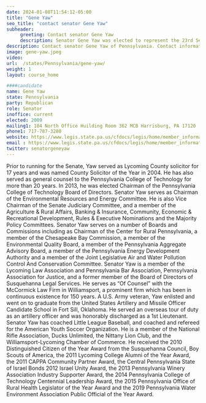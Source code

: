 ```yaml
---
date: 2024-01-08T11:54:12-05:00
title: "Gene Yaw"
seo_title: "contact senator Gene Yaw"
subheader:
     greeting: Contact senator Gene Yaw
     description: Senator Gene Yaw was elected to represent the 23rd Senatorial District in Pennsylvania in November 2008. Before running for the Senate, Yaw served as Lycoming County solicitor for 17 years and was named County Solicitor of the Year in 2004.
description: Contact senator Gene Yaw of Pennsylvania. Contact information for Gene Yaw includes email address, phone number, and mailing address.
image: gene-yaw.jpeg
video:
url:  /states/Pennsylvania/gene-yaw/
weight: 1
layout: course_home

####candidate
name: Gene Yaw
state: Pennsylvania
party: Republican
role: Senator
inoffice: current
elected: 2009
mailing1: 104 North Office Huilding Room 362 MCB Harrisburg, PA 17120
phone1: 717-787-3280
website: https://www.legis.state.pa.us/cfdocs/legis/home/member_information/Senate_bio.cfm?id=1186/
email : https://www.legis.state.pa.us/cfdocs/legis/home/member_information/Senate_bio.cfm?id=1186/
twitter: senatorgeneyaw
---
```


Prior to running for the Senate, Yaw served as Lycoming County solicitor for 17 years and was named County Solicitor of the Year in 2004. He has also served as general counsel to the Pennsylvania College of Technology for more than 20 years. In 2013, he was elected Chairman of the Pennsylvania College of Technology Board of Directors. Senator Yaw serves as Chairman of the Environmental Resources and Energy Committee.
He is also Vice Chairman of the Senate Judiciary Committee, and a member of the Agriculture & Rural Affairs, Banking & Insurance, Community, Economic & Recreational Development, Rules & Executive Nominations and the Majority Policy Committees.
Senator Yaw serves on a number of Boards and Commissions including as Chairman of the Center for Rural Pennsylvania, a member of the Chesapeake Bay Commission, a member of the Environmental Quality Board, a member of the Pennsylvania Aggregate Advisory Board, a member of the Pennsylvania Energy Development Authority and a member of the Joint Legislative Air and Water Pollution Control And Conservation Committee.
Senator Yaw is a member of the Lycoming Law Association and Pennsylvania Bar Association, Pennsylvania Association for Justice, and a former member of the Board of Directors of Susquehanna Legal Services. He serves as “Of Counsel” with the McCormick Law Firm in Williamsport, a prominent firm which has been in continuous existence for 150 years. A U.S. Army veteran, Yaw enlisted and went on to graduate from the United States Artillery and Missile Officer Candidate School in Fort Sill, Oklahoma. He served an overseas tour of duty as an artillery officer and was honorably discharged as a 1st Lieutenant. Senator Yaw has coached Little League Baseball, and coached and refereed for the American Youth Soccer Organization. He is a member of the National Rifle Association, Ducks Unlimited, the Nittany Lion Club, and the Williamsport-Lycoming Chamber of Commerce. He received the 2010 Distinguished Citizen of the Year Award from the Susquehanna Council, Boy Scouts of America, the 2011 Lycoming College Alumni of the Year Award, the 2011 CAPPA Community Partner Award, the Central Pennsylvania State of Israel Bonds 2012 Israel Unity Award, the 2013 Pennsylvania Winery Association Industry Supporter Award, the 2014 Pennsylvania College of Technology Centennial Leadership Award, the 2015 Pennsylvania Office of Rural Health Legislator of the Year Award and the 2019 Pennsylvania Water Environment Association Public Official of the Year Award.
